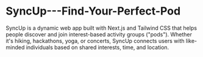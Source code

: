 # SyncUp---Find-Your-Perfect-Pod
SyncUp is a dynamic web app built with Next.js and Tailwind CSS that helps people discover and join interest-based activity groups ("pods"). Whether it's hiking, hackathons, yoga, or concerts, SyncUp connects users with like-minded individuals based on shared interests, time, and location.
